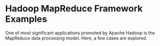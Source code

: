 # Hadoop MapReduce Framework Examples 

One of most significant applications promoted by Apache Hadoop is the MapReduce data processing model. Here, a few cases are explored. 
 
